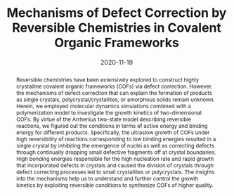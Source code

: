 ---
title: Mechanisms of Defect Correction by Reversible Chemistries in Covalent Organic Frameworks
authors:
- 朱有亮
- Huan-Yu Zhao
- Cui-Liu Fu
- Zhan-Wei Li
- Zhao-Yan Sun
- Zhongyuan Lu
date: '2020-11-19'
doi: 10.1021/acs.jpclett.0c02960
publish_types: 期刊文章
publication: The Journal of Physical Chemistry Letters
publication_short: J. Phys. Chem. Lett.
abstract: Reversible chemistries have been extensively explored to  construct highly crystalline covalent organic frameworks (COFs) via  defect correction. However, the mechanisms of defect correction that can  explain the formation of products as single crystals,  polycrystal/crystallites, or amorphous solids remain unknown. Herein, we  employed molecular dynamics simulations combined with a polymerization  model to investigate the growth kinetics of two-dimensional COFs. By  virtue of the Arrhenius two-state model describing reversible reactions,  we figured out the conditions in terms of active energy and binding  energy for different products. Specifically, the ultraslow growth of  COFs under high reversibility of reactions corresponding to low binding  energies resulted in a single crystal by inhibiting the emergence of  nuclei as well as correcting defects through continually dropping small  defective fragments off at crystal boundaries. High bonding energies  responsible for the high nucleation rate and rapid growth that  incorporated defects in crystals and caused the division of crystals  through defect correcting processes led to small crystallites or  polycrystals. The insights into the mechanisms help us to understand and  further control the growth kinetics by exploiting reversible conditions  to synthesize COFs of higher quality.
url_pdf: https://doi.org/10.1021/acs.jpclett.0c02960
---